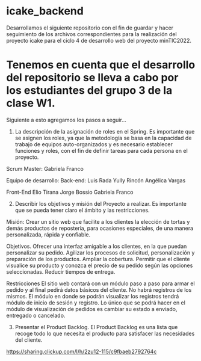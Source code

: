 # icake_backend
Desarrollamos el siguiente repositorio con el fin de guardar y hacer seguimiento de los archivos correspondientes para la realización del proyecto icake para el ciclo 4 de desarrollo web del proyecto minTIC2022.

# Tenemos en cuenta que el desarrollo del repositorio se lleva a cabo por los estudiantes del grupo 3 de la clase W1.

Siguiente a esto agregamos los pasos a seguir...

1. La descripción de la asignación de roles en el Spring. Es importante que se asignen los roles, ya que la metodología se basa en la capacidad de trabajo de equipos auto-organizados y es necesario establecer funciones y roles, con el fin de definir tareas para cada persona en el proyecto.

Scrum Master:  Gabriela Franco

Equipo de desarrollo:
Back-end: 
Luis Rada
Yully Rincón
Angélica Vargas

Front-End
Elio Tirana
Jorge Bossio
Gabriela Franco

2. Describir los objetivos y misión del Proyecto a realizar. Es importante que se pueda tener claro el ámbito y las restricciones. 

Misión: Crear un sitio web que facilite a los clientes la elección de tortas y demás productos de repostería, para ocasiones especiales, de una manera personalizada, rápida y confiable. 

Objetivos.
Ofrecer una interfaz amigable a los clientes, en la que puedan personalizar su pedido.
Agilizar los procesos de solicitud, personalización y preparación de los productos.
Ampliar la cobertura. 
Permitir que el cliente visualice su producto y conozca el precio de su pedido según las opciones seleccionadas.
Reducir tiempos de entrega.

Restricciones
El sitio web contará con un módulo paso a paso para armar el pedido y al final pedirá datos básicos del cliente. No habrá registros de los mismos. El módulo en donde se podrán visualizar los registros tendrá módulo de inicio de sesión y registro. Lo único que se podrá hacer en el módulo de visualización de pedidos es cambiar su estado a enviado, entregado o cancelado.

3. Presentar el Product Backlog. El Product Backlog es una lista que recoge todo lo que necesita el producto para satisfacer las necesidades del cliente.
 
 https://sharing.clickup.com/l/h/2zu12-115/c9fbaeb2792764c
